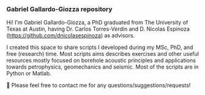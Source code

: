 ### Gabriel Gallardo-Giozza repository
Hi! I'm Gabriel Gallardo-Giozza, a PhD graduated from The University of Texas at Austin, having Dr. Carlos Torres-Verdin and D. Nicolas Espinoza (https://github.com/dnicolasespinoza) as advisors. 

I created this space to share scripts I developed during my MSc, PhD, and free (research) time.
Most scripts aims describes exercises and other useful resources mostly focused on borehole acoustic principles and applications towards petrophysics, geomechanics and seismic.
Most of the scripts are in Python or Matlab.

💬 Please feel free to contact me for any questions/suggestions/requests!


<!--
**GGGiozzaG/GGGiozzaG** is a ✨ _special_ ✨ repository because its `README.md` (this file) appears on your GitHub profile.

Here are some ideas to get you started:

- 🔭 I’m currently working on ...
- 🌱 I’m currently learning ...
- 👯 I’m looking to collaborate on ...
- 🤔 I’m looking for help with ...
- 💬 Ask me about ...
- 📫 How to reach me: ...
- 😄 Pronouns: ...
- ⚡ Fun fact: ...
-->

